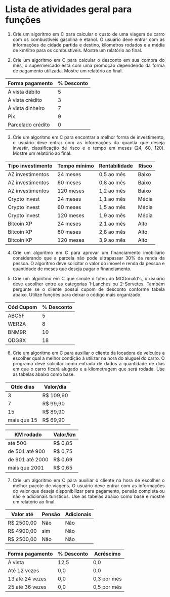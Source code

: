 # Lista de atividades geral para funções

1. <p style='text-align: justify;'>Crie um algoritmo em C para calcular o custo de uma viagem de carro com os combustíveis gasolina e etanol. O usuário deve entrar com as informações de cidade partida e destino, kilometros rodados e a média de km/litro para os combustíveis. Mostre um relatório ao final.<p/>

2. <p style='text-align: justify;'> Crie um algoritmo em C para calcular o desconto em sua compra do mês, o supermercado está com uma promoção dependendo da forma de pagamento utilizada. Mostre um relatório ao final.<p/>

|  Forma pagamento  |  % Desconto  |
|-------------------|--------------|
|  Á vista débito   |       5      |
|  Á vista crédito  |       3      |
| Á vista dinheiro  |       7      |  
|        Pix        |       9      |
| Parcelado crédito |       0      |  

3. <p style='text-align: justify;'>Crie um algoritmo em C para encontrar a melhor forma de investimento, o usuário deve entrar com as informações da quantia que deseja investir, classificação de risco e o tempo em meses (24, 60, 120). Mostre um relatório ao final.<p/>

|  Tipo investimento  |  Tempo mínimo  |  Rentabilidade  |  Risco  |
|---------------------|----------------|-----------------|---------|
|  AZ investimentos   |    24 meses    |    0,5 ao mês   |  Baixo  |
|  AZ investimentos   |    60 meses    |    0,8 ao mês   |  Baixo  |              
|  AZ investimentos   |   120 meses    |    1,2 ao mês   |  Baixo  |
|    Crypto invest    |    24 meses    |    1,1 ao mês   |  Média  |
|    Crypto invest    |    60 meses    |    1,5 ao mês   |  Média  |
|    Crypto invest    |   120 meses    |    1,9 ao mês   |  Média  |
|     Bitcoin XP      |    24 meses    |    2,1 ao mês   |  Alto   |
|     Bitcoin XP      |    60 meses    |    2,8 ao mês   |  Alto   |
|     Bitcoin XP      |   120 meses    |    3,9 ao mês   |  Alto   |

4. <p style='text-align: justify;'>Crie um algoritmo em C para aprovar um financiamento imobiliário considerando que a parcela não pode ultrapassar 30% da renda da pessoa. O algoritmo deve solicitar o valor do ímovel e renda da pessoa e quantidade de meses que deseja pagar o financiamento. <p/>

5. <p style='text-align: justify;'> Crie um algoritmo em C que simule o toten do MCDonald's, o usuário deve escolher entre as categorias 1-Lanches ou 2-Sorvetes. Também pergunte se o cliente possui cupom de desconto conforme tabela abaixo. Utilize funções para deixar o código mais organizado.<p/>

|  Cód Cupom  |  % Desconto  |
|-------------|--------------|
|    ABC5F    |      5       |
|    WER2A    |      8       |
|    BNM9R    |     10       |
|    QDG8X    |     18       |


6. <p style='text-align: justify;'> Crie um algoritmo em C para auxiliar o cliente da locadora de veículos a escolher qual a melhor condição à utilizar na hora do aluguel do carro. O programa deve solicitar como entrada de dados a quantidade de dias em que o carro ficará alugado e a kilometragem que será rodada. Use as tabelas abaixo como base.<p/>

|  Qtde dias  |  Valor/dia  |
|-------------|-------------|
|      3      |  R$ 109,90  |
|      7      |  R$ 99,90   |
|      15     |  R$ 89,90   |
| mais que 15 |  R$ 69,90   |


|    KM rodado    |  Valor/km  |
|-----------------|------------|
|    até 500      |  R$ 0,85   |
| de 501 até 900  |  R$ 0,75   |
| de 901 até 2000 |  R$ 0,69   |
|  mais que 2001  |  R$ 0,65   |

7. <p style='text-align: justify;'> Crie um algoritmo em C para auxiliar o cliente na hora de escolher o melhor pacote de viagens. O usuário deve entrar com as informações do valor que deseja disponibilizar para pagamento, pensão completa ou não e adicionais turísticos. Use as tabelas abaixo como base e mostre um relatório ao final.<p/>

|  Valor até  |  Pensão  |  Adicionais  |
|-------------|----------|--------------|
| R$ 2500,00  |   Não    |     Não      |
| R$ 4900,00  |   sim    |     Não      |
| R$ 2500,00  |   Não    |     Não      |


| Forma pagamento  |  % Desconto  |  Acréscimo  |
|------------------|--------------|-------------|
|      Á vista     |     12,5     |     0,0     |
|    Até 12 vezes  |      0,0     |     0,0     |
| 13 até 24 vezes  |      0,0     | 0,3 por mês |
| 25 até 36 vezes  |      0,0     | 0,5 por mês |
